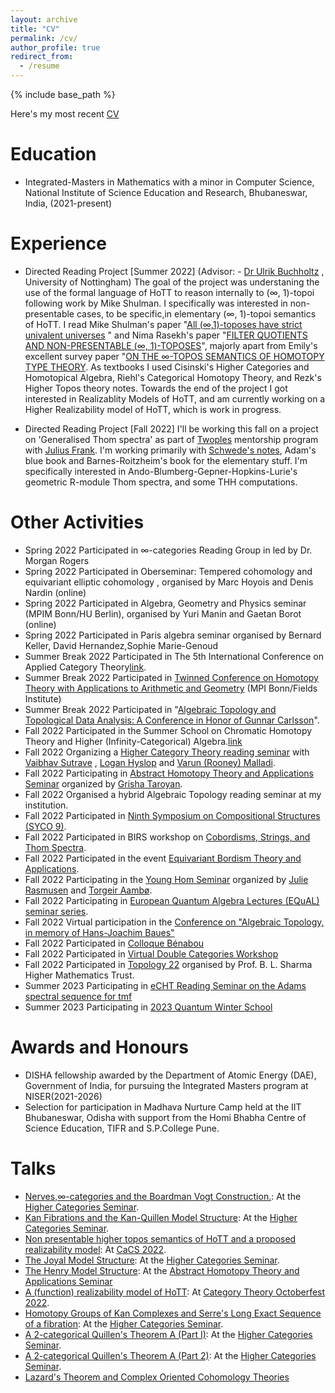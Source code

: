 ```yaml
---
layout: archive
title: "CV"
permalink: /cv/
author_profile: true
redirect_from:
  - /resume
---
```


{% include base_path %}


Here's my most recent [CV](https://drive.google.com/file/d/1C5RzJZfXMJ43LhL3bRxcBLCwIAOFzYwx/view?usp=sharing)


Education
======
* Integrated-Masters in Mathematics with a minor in Computer Science, National Institute of Science Education and Research, Bhubaneswar, India, (2021-present)

Experience
======
* Directed Reading Project [Summer 2022] (Advisor: - [Dr Ulrik Buchholtz](https://ulrikbuchholtz.dk/) , University of Nottingham)
The goal of the project was understaning the use of the formal language of HoTT to reason internally to (∞, 1)-topoi following work by Mike Shulman. I specifically was  interested in non-presentable cases, to be specific,in elementary (∞, 1)-topoi semantics of HoTT. I read Mike Shulman's paper "[All (∞,1)-toposes have strict univalent universes](https://arxiv.org/pdf/1904.07004.pdf) " and Nima Rasekh's paper "[FILTER QUOTIENTS AND NON-PRESENTABLE (∞, 1)-TOPOSES](https://arxiv.org/pdf/2001.10088.pdf)", majorly apart from Emily's excellent survey paper "[ON THE ∞-TOPOS SEMANTICS OF HOMOTOPY TYPE THEORY](https://emilyriehl.github.io/files/semantics.pdf).
As textbooks I used Cisinski's Higher Categories and Homotopical Algebra, Riehl's Categorical Homotopy Theory, and Rezk's Higher Topos theory notes.
Towards the end of the project I got interested in Realizablity Models of HoTT, and am currently working on a Higher Realizability model of HoTT, which is work in progress.

* Directed Reading Project [Fall 2022] 
I'll be working this fall on a project on 'Generalised Thom spectra' as part of [Twoples](https://sites.google.com/view/twoples/about) mentorship program with [Julius Frank](https://sites.google.com/view/julius-frank/). I'm working primarily with [Schwede's notes](https://www.math.uni-bonn.de/people/schwede/equivariant.pdf), Adam's blue book and Barnes-Roitzheim's book for the elementary stuff. I'm specifically interested in Ando-Blumberg-Gepner-Hopkins-Lurie's geometric R-module Thom spectra, and some THH computations.

  
Other Activities
======
* Spring 2022
  Participated in ∞-categories Reading Group in led by Dr. Morgan Rogers 
* Spring 2022
  Participated in Oberseminar: Tempered cohomology and equivariant elliptic cohomology , organised by Marc Hoyois and Denis Nardin  (online)
* Spring 2022
  Participated in Algebra, Geometry and Physics seminar (MPIM Bonn/HU Berlin), organised by Yuri Manin and Gaetan Borot (online)
* Spring 2022
  Participated in Paris algebra seminar organised by Bernard Keller, David Hernandez,Sophie Marie-Genoud
* Summer Break 2022
  Participated in The 5th International Conference on Applied Category Theory[link](https://msp.cis.strath.ac.uk/act2022/index.html).    
* Summer Break 2022
  Participated in [Twinned Conference on Homotopy Theory with Applications to Arithmetic and Geometry](http://www.fields.utoronto.ca/activities/21-22/homotopy) (MPI Bonn/Fields Institute)[
](https://msp.cis.strath.ac.uk/act2022/index.html)
* Summer Break 2022
  Participated in "[Algebraic Topology and Topological Data Analysis: A Conference in Honor of Gunnar Carlsson](https://www.ima.umn.edu/2021-2022/SW8.1-5.22)".
* Fall 2022
  Participated in the Summer School on Chromatic Homotopy Theory and Higher (Infinity-Categorical) Algebra.[link](https://iwoat.github.io/)  
* Fall 2022
  Organizing a [Higher Category Theory reading seminar](https://vbvstrv.github.io/teaching-notes/summer-22-higher-cats/notes.html) with [Vaibhav Sutrave](https://vbvstrv.github.io/info.html) , [Logan Hyslop](https://loganhyslop.github.io/) and [Varun (Rooney) Malladi](https://varunmalladi.github.io/).  
* Fall 2022
  Participating in [Abstract Homotopy Theory and Applications Seminar](https://sites.google.com/view/homotopy-basics-seminar/english-page/fall-2022) organized by         [Grisha Taroyan](https://www.grishataroyan.org/home).
* Fall 2022
  Organised a hybrid Algebraic Topology reading seminar at my institution.
* Fall 2022 
  Participated in [Ninth Symposium on Compositional Structures (SYCO 9)](https://www.cl.cam.ac.uk/events/syco/9/).
* Fall 2022
  Participated in BIRS workshop on [Cobordisms, Strings, and Thom Spectra](http://www.birs.ca/events/2022/5-day-workshops/22w5045/participants).
* Fall 2022
  Participated in the event [Equivariant Bordism Theory and Applications](https://sites.google.com/view/equivariant-bordism-and-applic/inicio).  
* Fall 2022
  Participating in the [Young Hom Seminar](https://younghomseminar.github.io/) organized by [Julie Rasmusen](https://warwick.ac.uk/fac/sci/maths/people/staff/rasmusen/) and [Torgeir Aambø](https://folk.ntnu.no/torgeaam/). 
* Fall 2022
  Participating in [European Quantum Algebra Lectures (EQuAL) seminar series](https://sites.google.com/view/equalseminar/home).
* Fall 2022
  Virtual participation in the [Conference on "Algebraic Topology, in memory of Hans-Joachim Baues"](https://www.mpim-bonn.mpg.de/node/11136) 
* Fall 2022
  Participated in [Colloque Bénabou](https://indico.math.cnrs.fr/event/8771/)
* Fall 2022
  Participated in [Virtual Double Categories Workshop](https://bryceclarke.github.io/virtual-double-categories-workshop/)
* Fall 2022
  Participated in [Topology 22](https://sites.google.com/view/topology22/schedule) organised by Prof. B. L. Sharma Higher Mathematics Trust.
* Summer 2023
  Participating in [eCHT Reading Seminar on the Adams spectral sequence for tmf](https://s.wayne.edu/echt/echt-reading-seminars/echt-reading-seminar-on-the-adams-spectral-sequence-for-topological-modular-forms-winter-2023/)
* Summer 2023 
  Participating in [2023 Quantum Winter School](https://www.qubitbyqubit.org/winter-school)
  
  
  
  
  
  
  


  
  


Awards and Honours
======
*  DISHA fellowship awarded by the Department of Atomic Energy (DAE), Government of India, for pursuing the Integrated Masters program at NISER(2021-2026)
*  Selection for participation in Madhava Nurture Camp held at the IIT Bhubaneswar, Odisha with support from the Homi Bhabha Centre of Science Education, TIFR and S.P.College Pune. 

Talks
======
* [Nerves,∞-categories and the Boardman Vogt Construction.](https://drive.google.com/file/d/1LkixeRpvA0YGhipyZCRtwVAjglb-bNYu/view?usp=sharing): At the [Higher Categories Seminar](https://vbvstrv.github.io/teaching-notes/summer-22-higher-cats/notes.html).
* [Kan Fibrations and the Kan-Quillen Model Structure](https://drive.google.com/file/d/1bR-mnbPwR3OfwHlQPXMv3QSvZN-J33Ga/view?usp=sharing):  At the [Higher Categories Seminar](https://vbvstrv.github.io/teaching-notes/summer-22-higher-cats/notes.html).
* [Non presentable higher topos semantics of HoTT and a proposed realizability model](https://drive.google.com/file/d/1FcrdDdc4Xeq4hIdKcUnaZ_e01fYOLQDh/view?usp=sharing): At [CaCS 2022](https://categories-and-companions.github.io/).
* [The Joyal Model Structure](https://drive.google.com/file/d/1Qsks2N2L9joute6OM2I5DJNnl1y73D93/view?usp=sharing):  At the [Higher Categories Seminar](https://vbvstrv.github.io/teaching-notes/summer-22-higher-cats/notes.html).
* [The Henry Model Structure](https://drive.google.com/file/d/1ToeAj5GSAUGfljKF8uEQMwzJHHuqFaXt/view?usp=sharing): At the [Abstract Homotopy Theory and Applications Seminar](https://researchseminars.org/seminar/HomotopyTheoryAndApps)
* [A (function) realizability model of HoTT](https://drive.google.com/file/d/1YC9CEapm412EDVRTlT_CndBzMdiVe4Yk/view?usp=sharing): At [Category Theory Octoberfest 2022](https://richardblute.ca/octoberfest-2022/).
* [Homotopy Groups of Kan Complexes and Serre's Long Exact Sequence of a fibration](https://drive.google.com/file/d/1N4OmYi9kKxxp3yTdp6jlWkKGHLX0M1ru/view?usp=sharing): At the [Higher Categories Seminar](https://vbvstrv.github.io/teaching-notes/summer-22-higher-cats/notes.html).
* [A 2-categorical Quillen's Theorem A (Part I)](https://drive.google.com/file/d/1Q9CK_wS4zmyV_bJulorNu073WdD1hMqt/view?usp=sharing): At the [Higher Categories Seminar](https://vbvstrv.github.io/teaching-notes/summer-22-higher-cats/notes.html).
* [A 2-categorical Quillen's Theorem A (Part 2)](https://drive.google.com/file/d/1SKIoQfsIRR7mddpWB9SmLymuzh8EcWrD/view?usp=sharing): At the [Higher Categories Seminar](https://vbvstrv.github.io/teaching-notes/summer-22-higher-cats/notes.html).
* [Lazard's Theorem and Complex Oriented Cohomology Theories](https://drive.google.com/file/d/1nRWe3kIDLRyfBLc-1YtQwgjq6rGH6sEJ/view?usp=sharing)


  
  
  
